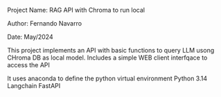 Project Name:  RAG API with Chroma to run local

Author:        Fernando Navarro

Date:          May/2024 

This project implements an API with basic functions to query LLM usong CHroma DB as local model. Includes a simple WEB client interfqace
to access the API

It uses anaconda to define the python virtual environment
Python 3.14
Langchain
FastAPI
